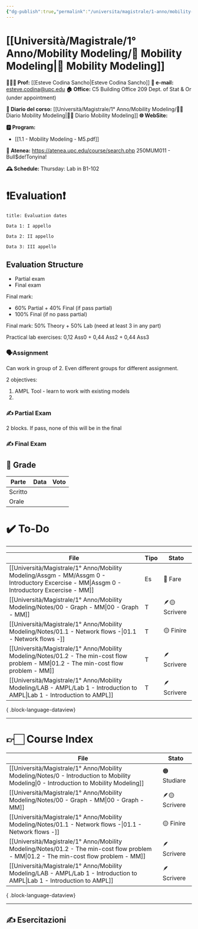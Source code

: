 ```yaml
---
{"dg-publish":true,"permalink":"/universita/magistrale/1-anno/mobility-modeling/mobility-modeling/","tags":["UNI"]}
---
```



# [[Università/Magistrale/1° Anno/Mobility Modeling/📐 Mobility Modeling\|📐 Mobility Modeling]]


**🧑🏻‍🏫 Prof:** [[Esteve Codina Sancho\|Esteve Codina Sancho]]
**📧 e-mail:** esteve.codina@upc.edu
**🏠 Office:** C5 Building Office 209 Dept. of Stat & Or (under appointment)

**📔 Diario del corso:** [[Università/Magistrale/1° Anno/Mobility Modeling/📐📔 Diario Mobility Modeling\|📐📔 Diario Mobility Modeling]]
**🌐 WebSite:** 

**🅿️ Program:**
- [[1.1 - Mobility Modeling - M5.pdf]]


**🔑 Atenea:** https://atenea.upc.edu/course/search.php  250MUM011 - Bull$de!Tonyina!

**🕰 Schedule:**
Thursday: Lab in B1-102




# ❗️Evaluation❗️

```ad-attention
title: Evaluation dates

Data 1: I appello

Data 2: II appello

Data 3: III appello

```



## Evaluation Structure

- Partial exam
- Final exam

Final mark:
- 60% Partial + 40% Final (if pass partial)
- 100% Final (if no pass partial)

Final mark:
50% Theory + 50% Lab (need at least 3 in any part)

Practical lab exercises: 0,12 Ass0 + 0,44 Ass2 + 0,44 Ass3

### 🗣Assignment

Can work in group of 2. Even different groups for different assignment.

2 objectives:
1. AMPL Tool - learn to work with existing models
2. 

### ✍️ Partial Exam

2 blocks. If pass, none of this will be in the final


### ✍️ Final Exam






## 💯 Grade

| Parte   | Data | Voto |
| ------- | ---- | ---- |
| Scritto |      |      |
| Orale   |      |      |


# ✔️ To-Do


___

| File                                                                                                                                           | Tipo | Stato         |
| ---------------------------------------------------------------------------------------------------------------------------------------------- | ---- | ------------- |
| [[Università/Magistrale/1° Anno/Mobility Modeling/Assgm - MM/Assgm 0 - Introductory Excercise - MM\|Assgm 0 - Introductory Excercise - MM]] | Es   | 🔴 Fare       |
| [[Università/Magistrale/1° Anno/Mobility Modeling/Notes/00 - Graph - MM\|00 - Graph - MM]]                                                  | T    | 🪶🟡 Scrivere |
| [[Università/Magistrale/1° Anno/Mobility Modeling/Notes/01.1 - Network flows -\|01.1 - Network flows -]]                                    | T    | 🟡 Finire     |
| [[Università/Magistrale/1° Anno/Mobility Modeling/Notes/01.2 - The min-cost flow problem - MM\|01.2 - The min-cost flow problem - MM]]      | T    | 🪶 Scrivere   |
| [[Università/Magistrale/1° Anno/Mobility Modeling/LAB - AMPL/Lab 1 - Introduction to AMPL\|Lab 1 - Introduction to AMPL]]                   | T    | 🪶 Scrivere   |

{ .block-language-dataview}


___

# 👉🏻 Course Index




| File                                                                                                                                      | Stato         |
| ----------------------------------------------------------------------------------------------------------------------------------------- | ------------- |
| [[Università/Magistrale/1° Anno/Mobility Modeling/Notes/0 - Introduction to Mobility Modeling\|0 - Introduction to Mobility Modeling]] | 🟠 Studiare   |
| [[Università/Magistrale/1° Anno/Mobility Modeling/Notes/00 - Graph - MM\|00 - Graph - MM]]                                             | 🪶🟡 Scrivere |
| [[Università/Magistrale/1° Anno/Mobility Modeling/Notes/01.1 - Network flows -\|01.1 - Network flows -]]                               | 🟡 Finire     |
| [[Università/Magistrale/1° Anno/Mobility Modeling/Notes/01.2 - The min-cost flow problem - MM\|01.2 - The min-cost flow problem - MM]] | 🪶 Scrivere   |
| [[Università/Magistrale/1° Anno/Mobility Modeling/LAB - AMPL/Lab 1 - Introduction to AMPL\|Lab 1 - Introduction to AMPL]]              | 🪶 Scrivere   |

{ .block-language-dataview}


___


## ✍️ Esercitazioni




